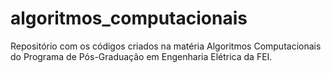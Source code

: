 # algoritmos_computacionais

Repositório com os códigos criados na matéria Algoritmos Computacionais do Programa de Pós-Graduação em Engenharia Elétrica da FEI.
